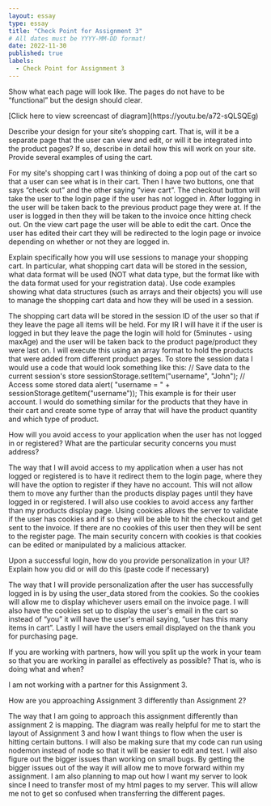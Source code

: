 ```yaml
---
layout: essay
type: essay
title: "Check Point for Assignment 3"
# All dates must be YYYY-MM-DD format!
date: 2022-11-30
published: true
labels:
  - Check Point for Assignment 3
---
```


<p> Show what each page will look like. The pages do not have to be “functional” but the design should clear. </p>
  [Click here to view screencast of diagram](https://youtu.be/a72-sQLSQEg)
 
<p> Describe your design for your site’s shopping cart. That is, will it be a separate page that the user can view and edit, or will it be integrated into the product pages? If so, describe in detail how this will work on your site. Provide several examples of using the cart. </p>
  For my site's shopping cart I was thinking of doing a pop out of the cart so that a user can see what is in their cart. Then I have two buttons, one that says “check out” and the other saying “view cart”. The checkout button will take the user to the login page if the user has not logged in. After logging in the user will be taken back to the previous product page they were at. If the user is logged in then they will be taken to the invoice once hitting check out. On the view cart page the user will be able to edit the cart. Once the user has edited their cart they will be redirected to the login page or invoice depending on whether or not they are logged in. 
  
<p>Explain specifically how you will use sessions to manage your shopping cart. In particular, what shopping cart data will be stored in the session, what data format will be used (NOT what data type, but the format like with the data format used for your registration data). Use code examples showing what data structures (such as arrays and their objects) you will use to manage the shopping cart data and how they will be used in a session.</p>
The shopping cart data will be stored in the session ID of the user so that if they leave the page all items will be held. For my IR I will have it if the user is logged in but they leave the page the login will hold for (5minutes - using maxAge) and the user will be taken back to the product page/product they were last on. I will execute this using an array format to hold the products that were added from different product pages. To store the session data I would use a code that would look something like this:
 // Save data to the current session's store
sessionStorage.setItem("username", "John"); 
// Access some stored data 
alert( "username = " + sessionStorage.getItem("username"));
This example is for their user account. I would do something similar for the products that they have in their cart and create some type of array that will have the product quantity and which type of product. 
 
<p>How will you avoid access to your application when the user has not logged in or registered? What are the particular security concerns you must address?</p>
The way that I will avoid access to my application when a user has not logged or registered is to have it redirect them to the login page, where they will have the option to register if they have no account. This will not allow them to move any further than the products display pages until they have logged in or registered. I will also use cookies to avoid access any farther than my products display page. Using cookies allows the server to validate if the user has cookies and if so they will be able to hit the checkout and get sent to the invoice. If there are no cookies of this user then they will be sent to the register page. The main security concern with cookies is that cookies can be edited or manipulated by a malicious attacker. 

<p>Upon a successful login, how do you provide personalization in your UI? Explain how you did or will do this (paste code if necessary)</p>
The way that I will provide personalization after the user has successfully logged in is by using the user_data stored from the cookies. So the cookies will allow me to display whichever users email on the invoice page. I will also have the cookies set up to display the user's email in the cart so instead of “you” it will have the user's email saying, “user has this many items in cart”. Lastly I will have the users email displayed on the thank you for purchasing page. 
	
<p>If you are working with partners, how will you split up the work in your team so that you are working in parallel as effectively as possible? That is, who is doing what and when?</p>
I am not working with a partner for this Assignment 3.
  
<p>How are you approaching Assignment 3 differently than Assignment 2?</p>
The way that I am going to approach this assignment differently than assignment 2 is mapping. The diagram was really helpful for me to start the layout of Assignment 3 and how I want things to flow when the user is hitting certain buttons. I will also be making sure that my code can run using nodemon instead of node so that it will be easier to edit and test. I will also figure out the bigger issues than working on small bugs. By getting the bigger issues out of the way it will allow me to move forward within my assignment. I am also planning to map out how I want my server to look since I need to transfer most of my html pages to my server. This will allow me not to get so confused when transferring the different pages. 
